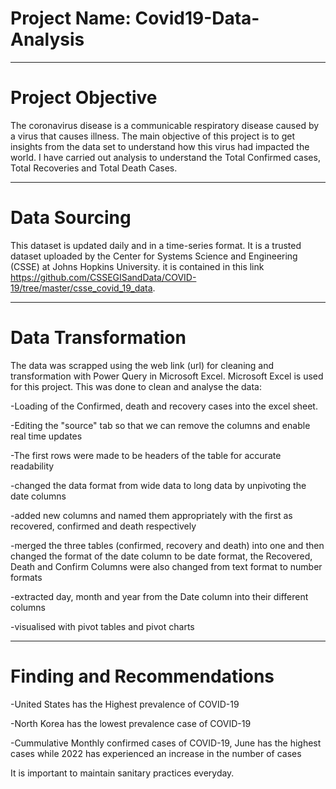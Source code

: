 # Project Name: Covid19-Data-Analysis

--------------

# Project Objective

The coronavirus disease is a communicable respiratory disease caused by a virus that causes illness. The main objective of this project is to get insights from the data set to understand how this virus had impacted the world. I have carried out analysis to  understand the Total Confirmed cases, Total Recoveries and Total Death Cases.

--------------

# Data Sourcing
This dataset is updated daily and in a time-series format. It is a trusted dataset uploaded by the Center for Systems Science and Engineering (CSSE) at Johns Hopkins University. it is contained in this link https://github.com/CSSEGISandData/COVID-19/tree/master/csse_covid_19_data. 

--------------

# Data Transformation
The data was scrapped using the web link (url) for cleaning and transformation with Power Query in Microsoft Excel. Microsoft Excel is used for this project.
This was done to clean and analyse the data:

-Loading of the Confirmed, death and recovery cases into the excel sheet.

-Editing the "source" tab so that we can remove the columns and enable real time updates

-The first rows were made to be headers of the table for accurate readability

-changed the data format from wide data to long data by unpivoting the date columns

-added new columns and named them appropriately with the first as recovered, confirmed and death respectively

-merged the three tables (confirmed, recovery and death) into one and then changed the format of the date column to be date format, the Recovered, Death and Confirm Columns were also changed from text format to number formats

-extracted day, month and year from the Date column into their different columns

-visualised with pivot tables and pivot charts

---------------

# Finding and Recommendations
-United States has the Highest prevalence of COVID-19 

-North Korea has the lowest prevalence case of COVID-19 

-Cummulative Monthly confirmed cases of COVID-19, June has the highest cases while 2022 has experienced an increase in the number of cases

It is important to maintain sanitary practices everyday.
